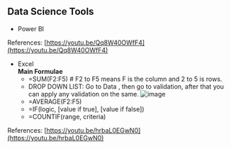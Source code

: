 ## Data Science Tools

- Power BI

References:
[https://youtu.be/Qq8W40OWfF4](https://youtu.be/Qq8W40OWfF4)

- Excel  
**Main Formulae**
  * =SUM(F2:F5) # F2 to F5 means F is the column and 2 to 5 is rows.
  * DROP DOWN LIST: Go to Data , then go to validation, after that you can apply any validation on the same.
  ![image](https://user-images.githubusercontent.com/74251229/178737878-62942a52-250b-4894-a6d5-61660f00f1ea.png)
  * =AVERAGE(F2:F5)
  * =IF(logic, [value if true], [value if false])
  * =COUNTIF(range, criteria)

References:
[https://youtu.be/hrbaL0EGwN0](https://youtu.be/hrbaL0EGwN0)
